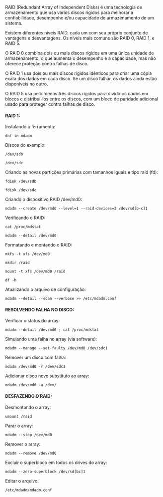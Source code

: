 RAID (Redundant Array of Independent Disks) é uma tecnologia de armazenamento que usa vários discos rígidos para melhorar a confiabilidade, desempenho e/ou capacidade de armazenamento de um sistema.

Existem diferentes níveis RAID, cada um com seu próprio conjunto de vantagens e desvantagens. Os níveis mais comuns são RAID 0, RAID 1, e RAID 5.

O RAID 0 combina dois ou mais discos rígidos em uma única unidade de armazenamento, o que aumenta o desempenho e a capacidade, mas não oferece proteção contra falhas de disco.

O RAID 1 usa dois ou mais discos rígidos idênticos para criar uma cópia exata dos dados em cada disco. Se um disco falhar, os dados ainda estão disponíveis no outro.

O RAID 5 usa pelo menos três discos rígidos para dividir os dados em blocos e distribuí-los entre os discos, com um bloco de paridade adicional usado para proteger contra falhas de disco.

#### RAID 1:

Instalando a ferramenta:

	dnf in mdadm

Discos do exemplo: 

	/dev/sdb
	
	/dev/sdc

Criando as novas partições primárias com tamanhos iguais e tipo raid (fd):

	fdisk /dev/sdb
	
	fdisk /dev/sdc

Criando o dispositivo RAID /dev/md0:

	mdadm --create /dev/md0 --level=1 --raid-devices=2 /dev/sd[b-c]1

Verificando o RAID:

	cat /proc/mdstat

	mdadm --detail /dev/md0

Formatando e montando o RAID:

	mkfs -t xfs /dev/md0
	
	mkdir /raid
	
	mount -t xfs /dev/md0 /raid
	
	df -h

Atualizando o arquivo de configuração:

	mdadm --detail --scan --verbose >> /etc/mdadm.conf

#### RESOLVENDO FALHA NO DISCO:

Verificar o status do array:

	mdadm --detail /dev/md0 ; cat /proc/mdstat

Simulando uma falha no array (via software):

	mdadm --manage --set-faulty /dev/md0 /dev/sdc1

Remover um disco com falha:

	mdadm /dev/md0 -r /dev/sdc1

Adicionar disco novo substituto ao array:

	mdadm /dev/md0 -a /dev/

#### DESFAZENDO O RAID:

Desmontando o array:

	umount /raid

Parar o array:

	mdadm --stop /dev/md0

Remover o array:

	mdadm --remove /dev/md0

Excluir o superbloco em todos os drives do array:

	mdadm --zero-superblock /dev/sd[bc]1

Editar o arquivo:

	/etc/mdadm/mdadm.conf